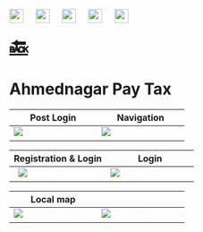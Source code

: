 <a href="https://play.google.com/store/apps/details?id=com.shashank.memebase&hl=en" target="_blank"><img src=/portfolio/assets/social/PlayStore.png width="25" height="25"></img></a> &emsp; <a href=https://www.linkedin.com/in/shashank-yadav-91a228a3/ target="_blank"><img src=/portfolio/assets/social/LinkedIN.png width="25" height="25"></img></a> &emsp; <a href=https://wa.me/7021373495 target="_blank"><img src=/portfolio/assets/social/WhatsApp.png width="25" height="25"></img></a> &emsp; <a href=mailto:yadav.r.shashank@gmail.com target="_blank"><img src=/portfolio/assets/social/Email.png width="25" height="25"></img></a> &emsp; <a href="https://github.com/yadavshashankr" target="_blank"><img src=/portfolio/assets/social/GithubLogo.png width="25" height="25"></img></a>

<a href="javascript: history.go(-1)" style="font-size: 37px"><b>🔙</b></a>

<h1 id="title">Ahmednagar Pay Tax</h1>

|                                             Post Login                                             |                                       Navigation                                       |
|:--------------------------------------------------------------------------------------------------:|:--------------------------------------------------------------------------------------:|
| ![](/assets/vid/ahmednagar/Post_Login_Landing.gif)<span style="color:white">{: width="50%"}</span> | ![](assets/vid/ahmednagar/Landing.gif)<span style="color:white">{: width="50%"}</span> |

|                                        Registration & Login                                        |                                        Login                                         |
|:--------------------------------------------------------------------------------------------------:|:------------------------------------------------------------------------------------:|
| ![](/assets/vid/ahmednagar/Registration_Login.gif)<span style="color:white">{: width="50%"}</span> | ![](assets/vid/ahmednagar/Login.gif)<span style="color:white">{: width="50%"}</span> |

|                                         Local map                                         |                   <span style="color:white">" "</span>                    |
|:-----------------------------------------------------------------------------------------:|:-------------------------------------------------------------------------:|
| ![](/assets/vid/ahmednagar/Local_Map.gif)<span style="color:white">{: width="50%"}</span> | ![](assets/img/Blank.png)<span style="color:white">{: width="50%"}</span> |

<br />
